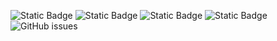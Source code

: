![Static Badge](https://img.shields.io/badge/blacklists-60-000000) ![Static Badge](https://img.shields.io/badge/blacklisted-3111664-cc0000) ![Static Badge](https://img.shields.io/badge/whitelisted-2242-00CC00) ![Static Badge](https://img.shields.io/badge/streaming_blacklist-28106-000000) ![GitHub issues](https://img.shields.io/github/issues/fabriziosalmi/blacklists)
